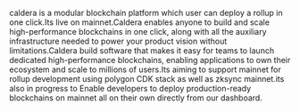 caldera is a modular blockchain platform which user can deploy a rollup in one click.Its live on mainnet.Caldera enables anyone to build and scale high-performance
 blockchains in one click, along with all the auxiliary infrastructure needed to power your product vision without limitations.Caldera build software that makes it easy for teams to launch dedicated high-performance blockchains, enabling applications to own their ecosystem and scale to millions of users.Its aiming to support mainnet for rollup development using polygon CDK stack as well as zksync mainnet.its also in progress to Enable developers to deploy production-ready blockchains on mainnet all on their own directly from our dashboard.
